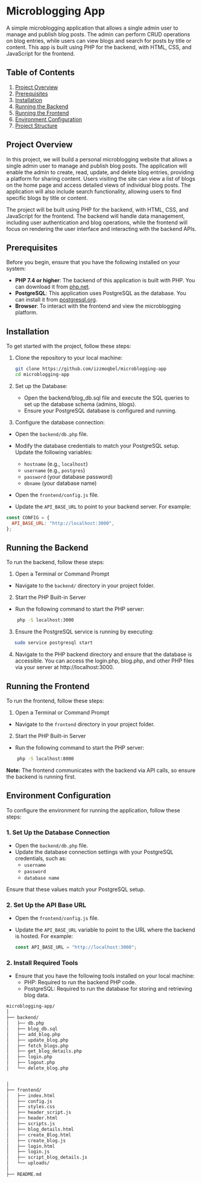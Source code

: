 # Microblogging App

A simple microblogging application that allows a single admin user to manage and publish blog posts. The admin can perform CRUD operations on blog entries, while users can view blogs and search for posts by title or content. This app is built using PHP for the backend, with HTML, CSS, and JavaScript for the frontend.

## Table of Contents

1. [Project Overview](#project-overview)
2. [Prerequisites](#prerequisites)
3. [Installation](#installation)
4. [Running the Backend](#running-the-backend)
5. [Running the Frontend](#running-the-frontend)
6. [Environment Configuration](#environment-configuration)
7. [Project Structure](#project-structure)

## Project Overview

In this project, we will build a personal microblogging website that allows a single admin user to manage and publish blog posts. The application will enable the admin to create, read, update, and delete blog entries, providing a platform for sharing content. Users visiting the site can view a list of blogs on the home page and access detailed views of individual blog posts. The application will also include search functionality, allowing users to find specific blogs by title or content.

The project will be built using PHP for the backend, with HTML, CSS, and JavaScript for the frontend. The backend will handle data management, including user authentication and blog operations, while the frontend will focus on rendering the user interface and interacting with the backend APIs.

## Prerequisites

Before you begin, ensure that you have the following installed on your system:

- **PHP 7.4 or higher**: The backend of this application is built with PHP. You can download it from [php.net](https://www.php.net/).
- **PostgreSQL**: This application uses PostgreSQL as the database. You can install it from [postgresql.org](https://www.postgresql.org/).
- **Browser**: To interact with the frontend and view the microblogging platform.

## Installation

To get started with the project, follow these steps:

1. Clone the repository to your local machine:

   ```bash
   git clone https://github.com/izzmoqbel/microblogging-app
   cd microblogging-app
   ```

2. Set up the Database:

   - Open the backend/blog_db.sql file and execute the SQL queries to set up the database schema (admins, blogs).
   - Ensure your PostgreSQL database is configured and running.

3. Configure the database connection:

- Open the `backend/db.php` file.
- Modify the database credentials to match your PostgreSQL setup. Update the following variables:

  - `hostname` (e.g., `localhost`)
  - `username` (e.g., `postgres`)
  - `password` (your database password)
  - `dbname` (your database name)

- Open the `frontend/config.js` file.
- Update the `API_BASE_URL` to point to your backend server. For example:

```javascript
const CONFIG = {
  API_BASE_URL: "http://localhost:3000",
};
```

## Running the Backend

To run the backend, follow these steps:

1. Open a Terminal or Command Prompt

- Navigate to the `backend/` directory in your project folder.

2. Start the PHP Built-in Server

- Run the following command to start the PHP server:

```bash
    php -S localhost:3000
```

3. Ensure the PostgreSQL service is running by executing:

```bash
   sudo service postgresql start
```

4. Navigate to the PHP backend directory and ensure that the database is accessible. You can access the login.php, blog.php, and other PHP files via your server at http://localhost:3000.

## Running the Frontend

To run the frontend, follow these steps:

1. Open a Terminal or Command Prompt

- Navigate to the `frontend` directory in your project folder.

2. Start the PHP Built-in Server

- Run the following command to start the PHP server:

```bash
    php -S localhost:8000
```

**Note:** The frontend communicates with the backend via API calls, so ensure the backend is running first.

## Environment Configuration

To configure the environment for running the application, follow these steps:

### 1. Set Up the Database Connection

- Open the `backend/db.php` file.
- Update the database connection settings with your PostgreSQL credentials, such as:
  - `username`
  - `password`
  - `database name`

Ensure that these values match your PostgreSQL setup.

### 2. Set Up the API Base URL

- Open the `frontend/config.js` file.
- Update the `API_BASE_URL` variable to point to the URL where the backend is hosted. For example:

  ```javascript
  const API_BASE_URL = "http://localhost:3000";
  ```

### 2. Install Required Tools

- Ensure that you have the following tools installed on your local machine:
  - PHP: Required to run the backend PHP code.
  - PostgreSQL: Required to run the database for storing and retrieving blog data.

```bash
microblogging-app/
│
├── backend/
│   ├── db.php
│   ├── blog_db.sql
│   ├── add_blog.php
│   ├── update_blog.php
│   ├── fetch_blogs.php
│   ├── get_blog_details.php
│   ├── login.php
│   ├── logout.php
│   └── delete_blog.php


│
├── frontend/
│   ├── index.html
│   ├── config.js
│   ├── styles.css
│   ├── header_script.js
│   ├── header.html
│   ├── scripts.js
│   ├── blog_details.html
│   ├── create_Blog.html
│   ├── create_blog.js
│   ├── login.html
│   ├── login.js
│   ├── script_blog_details.js
│   └── uploads/
│
├── README.md
```
